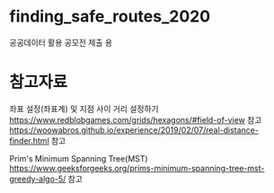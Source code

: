 # finding_safe_routes_2020
공공데이터 활용 공모전 제출 용

# 참고자료

좌표 설정(좌표계) 및 지점 사이 거리 설정하기
https://www.redblobgames.com/grids/hexagons/#field-of-view 참고
https://woowabros.github.io/experience/2019/02/07/real-distance-finder.html 참고

Prim's Minimum Spanning Tree(MST)
https://www.geeksforgeeks.org/prims-minimum-spanning-tree-mst-greedy-algo-5/ 참고
